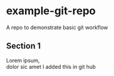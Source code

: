 # example-git-repo
A repo to demonstrate basic git workflow
## Section 1
Lorem ipsum,  
dolor sic amet
I added this in git hub
